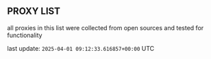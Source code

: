 ## PROXY LIST

all proxies in this list were collected from open sources and tested for functionality

last update: `2025-04-01 09:12:33.616857+00:00` UTC